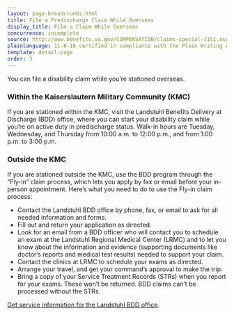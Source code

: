 ```yaml
---
layout: page-breadcrumbs.html
title: File a Predischarge Claim While Overseas
display_title: File a Claim While Overseas
concurrence: incomplete
source: http://www.benefits.va.gov/COMPENSATION/claims-special-1151.asp,http://www.benefits.va.gov/PREDISCHARGE/claims-pre-discharge-overseas-intake-sites.asp
plainlanguage: 11-8-16 certified in compliance with the Plain Writing Act
template: detail-page
order: 3
---
```


<div class="usa-font-lead">

You can file a disability claim while you’re stationed overseas.

</div>

### Within the Kaiserslautern Military Community (KMC)

If you are stationed within the KMC, visit the Landstuhl Benefits Delivery at Discharge (BDD) office, where you can start your disability claim while you’re on active duty in predischarge status. Walk-in hours are Tuesday, Wednesday, and Thursday from 10:00 a.m. to 12:00 p.m., and from 1:00 p.m. to 3:00 p.m.

### Outside the KMC

If you are stationed outside the KMC, use the BDD program through the “Fly-in” claim process, which lets you apply by fax or email before your in-person appointment. Here’s what you need to do to use the Fly-in claim process:

<div class="feature" markdown="1">

- Contact the Landstuhl BDD office by phone, fax, or email to ask for all needed information and forms.
- Fill out and return your application as directed.
- Look for an email from a BDD officer who will contact you to schedule an exam at the Landstuhl Regional Medical Center (LRMC) and to let you know about the information and evidence (supporting documents like doctor’s reports and medical test results) needed to support your claim.
- Contact the clinics at LRMC to schedule your exams as directed.
- Arrange your travel, and get your command’s approval to make the trip.
- Bring a copy of your Service Treatment Records (STRs) when you report for your exams. These won’t be returned. BDD claims can’t be processed without the STRs.

[Get service information for the Landstuhl BDD office](http://rhce.amedd.army.mil/landstuhl/services.cfm?MTFinfo_id=733).

</div>
